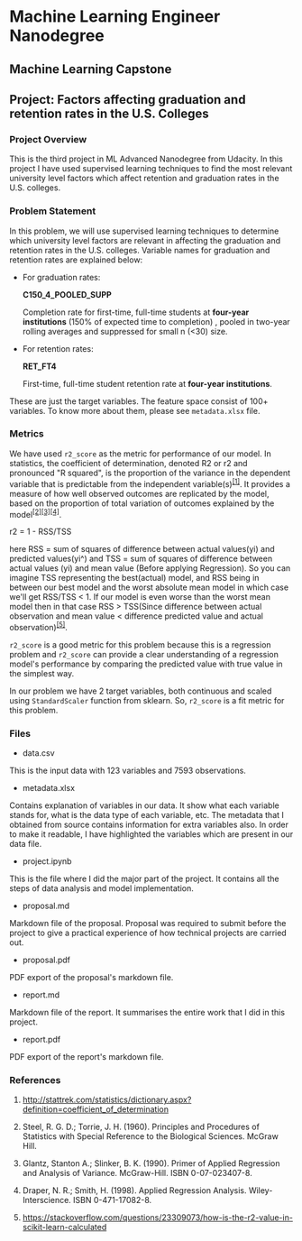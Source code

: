 # Machine Learning Engineer Nanodegree

## Machine Learning Capstone

## Project: Factors affecting graduation and retention rates in the U.S. Colleges

### Project Overview

This is the third project in ML Advanced Nanodegree from Udacity. In this project I have used supervised learning techniques to find the most relevant university level factors which affect retention and graduation rates in the U.S. colleges.

### Problem Statement

In this problem, we will use supervised learning techniques to determine which university level factors are relevant in affecting the graduation and retention rates in the U.S. colleges. Variable names for graduation and retention rates are explained below:

- For graduation rates:

    **C150_4_POOLED_SUPP**

    Completion rate for first-time, full-time students at **four-year institutions** (150% of expected time to completion) , pooled in two-year rolling averages and suppressed for small n (<30) size.

- For retention rates:

    **RET_FT4**

    First-time, full-time student retention rate at **four-year institutions**.

These are just the target variables. The feature space consist of 100+ variables. To know more about them, please see `metadata.xlsx` file.

### Metrics

We have used `r2_score` as the metric for performance of our model. In statistics, the coefficient of determination, denoted R2 or r2 and pronounced "R squared", is the proportion of the variance in the dependent variable that is predictable from the independent variable(s)<sup>[[1]](#ref1)</sup>. It provides a measure of how well observed outcomes are replicated by the model, based on the proportion of total variation of outcomes explained by the model<sup>[[2]](#ref2)[[3]](#ref3)[[4]](#ref4)</sup>.

r2 = 1 - RSS/TSS

here RSS = sum of squares of difference between actual values(yi) and predicted values(yi^) and TSS = sum of squares of difference between actual values (yi) and mean value (Before applying Regression). So you can imagine TSS representing the best(actual) model, and RSS being in between our best model and the worst absolute mean model in which case we'll get RSS/TSS < 1. If our model is even worse than the worst mean model then in that case RSS > TSS(Since difference between actual observation and mean value < difference predicted value and actual observation)<sup>[[5]](#ref5)</sup>.

`r2_score` is a good metric for this problem because this is a regression problem and `r2_score` can provide a clear understanding of a regression model's performance by comparing the predicted value with true value in the simplest way.

In our problem we have 2 target variables, both continuous and scaled using `StandardScaler` function from sklearn. So, `r2_score` is a fit metric for this problem.

### Files

- data.csv

This is the input data with 123 variables and 7593 observations.

- metadata.xlsx

Contains explanation of variables in our data. It show what each variable stands for, what is the data type of each variable, etc. The metadata that I obtained from source contains information for extra variables also. In order to make it readable, I have highlighted the variables which are present in our data file.

- project.ipynb

This is the file where I did the major part of the project. It contains all the steps of data analysis and model implementation.

- proposal.md

Markdown file of the proposal. Proposal was required to submit before the project to give a practical experience of how technical projects are carried out.

- proposal.pdf

PDF export of the proposal's markdown file.

- report.md

Markdown file of the report. It summarises the entire work that I did in this project.

- report.pdf

PDF export of the report's markdown file.

### References

<a id="ref1"></a>

1. http://stattrek.com/statistics/dictionary.aspx?definition=coefficient_of_determination

<a id="ref2"></a>

2. Steel, R. G. D.; Torrie, J. H. (1960). Principles and Procedures of Statistics with Special Reference to the Biological Sciences. McGraw Hill.

<a id="ref3"></a>

3. Glantz, Stanton A.; Slinker, B. K. (1990). Primer of Applied Regression and Analysis of Variance. McGraw-Hill. ISBN 0-07-023407-8.

<a id="ref4"></a>

4. Draper, N. R.; Smith, H. (1998). Applied Regression Analysis. Wiley-Interscience. ISBN 0-471-17082-8.

<a id="ref5"></a>

5. https://stackoverflow.com/questions/23309073/how-is-the-r2-value-in-scikit-learn-calculated

